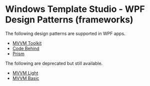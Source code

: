 # Windows Template Studio - WPF Design Patterns (frameworks)

The following design patterns are supported in WPF apps.

- [MVVM Toolkit](./mvvmtoolkit.md)
- [Code Behind](./codebehind.md)
- [Prism](./prism.md)

The following are deprecated but still available.

- [MVVM Light](./mvvmlight.md)
- [MVVM Basic](./mvvmbasic.md)
